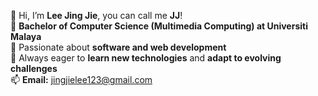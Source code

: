 👋 Hi, I’m **Lee Jing Jie**, you can call me **JJ**!      
🌱 **Bachelor of Computer Science (Multimedia Computing) at Universiti Malaya**  
💞️ Passionate about **software and web development**  
👀 Always eager to **learn new technologies** and **adapt to evolving challenges**  
📫 **Email:** jingjielee123@gmail.com

<!---
DoubleJJie/DoubleJJie is a ✨ special ✨ repository because its `README.md` (this file) appears on your GitHub profile.
You can click the Preview link to take a look at your changes.
--->
